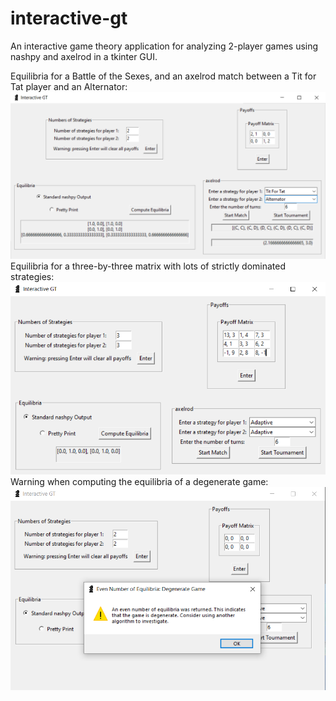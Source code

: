 # interactive-gt
An interactive game theory application for analyzing 2-player games using nashpy and axelrod in a tkinter GUI. 

Equilibria for a Battle of the Sexes, and an axelrod match between a Tit for Tat player and an Alternator: 
![bos and match](images/image1.png)
Equilibria for a three-by-three matrix with lots of strictly dominated strategies: 
![strictly dominated strategies](images/image2.png)
Warning when computing the equilibria of a degenerate game:
![degenerate game warning](images/image3.png)